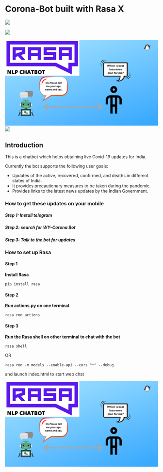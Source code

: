 # Corona-Bot built with Rasa X

![](rasa_t1.png)

![](https://youtu.be/FnATk75Gnuc)




![](rasa_t.png)
![](https://youtu.be/C-CfnvxJFgk)


## Introduction
This is a chatbot which helps obtaining live Covid-19 updates for India.

Currently the bot supports the following user goals:

* Updates of the active, recovered, confirmed, and deaths in different states of India.
* It provides precautionary measures to be taken during the pandemic.
* Provides links to the latest news updates by the Indian Government.


### How to get these updates on your mobile
##### Step 1: Install telegram
##### Step 2: search for WY-Corona Bot
##### Step 3: Talk to the bot for updates


### How to set up Rasa

#### Step 1
**Install Rasa**
```
pip install rasa
```

#### Step 2
**Run actions.py on one terminal**
```
rasa run actions
```

#### Step 3
**Run the Rasa shell on other terminal to chat with the bot**
```
rasa shell
```
OR

``` rasa run -m models --enable-api --cors "*" --debug  ``` 

and launch index.html to start web chat


[![Watch Video](rasa_t.png)](https://youtu.be/C-CfnvxJFgk)


